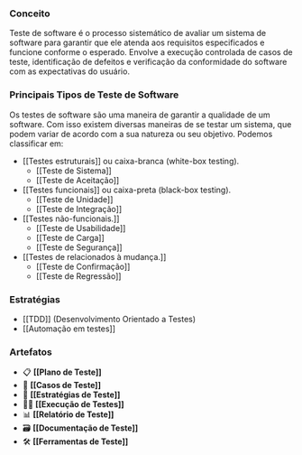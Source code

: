 ### Conceito

Teste de software é o processo sistemático de avaliar um sistema de software para garantir que ele atenda aos requisitos especificados e funcione conforme o esperado. Envolve a execução controlada de casos de teste, identificação de defeitos e verificação da conformidade do software com as expectativas do usuário.

### Principais Tipos de Teste de Software

Os testes de software são uma maneira de garantir a qualidade de um software. Com isso existem diversas maneiras de se testar um sistema, que podem variar de acordo com a sua natureza ou seu objetivo. Podemos classificar em:

- [[Testes estruturais]] ou caixa-branca (white-box testing).
	- [[Teste de Sistema]]
	- [[Teste de Aceitação]]
- [[Testes funcionais]] ou caixa-preta (black-box testing).
	- [[Teste de Unidade]]
	- [[Teste de Integração]]
- [[Testes não-funcionais.]]
	- [[Teste de Usabilidade]]
	- [[Teste de Carga]]
	- [[Teste de Segurança]]
- [[Testes de relacionados à mudança.]]
	- [[Teste de Confirmação]]
	- [[Teste de Regressão]]


### Estratégias

- [[TDD]] (Desenvolvimento Orientado a Testes)
- [[Automação em testes]]


### Artefatos

- 📋 **[[Plano de Teste]]**
- 📝 **[[Casos de Teste]]**
- 🔄 **[[Estratégias de Teste]]**
- 🏃‍♂️ **[[Execução de Testes]]**
- 📊 **[[Relatório de Teste]]**
- 🗃️ **[[Documentação de Teste]]**
- 🛠️ **[[Ferramentas de Teste]]**
